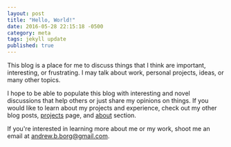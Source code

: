 ```yaml
---
layout: post
title: "Hello, World!"
date: 2016-05-28 22:15:18 -0500
category: meta
tags: jekyll update
published: true
---
```


This blog is a place for me to discuss things that I think are important, interesting, or frustrating. I may talk about work, personal projects, ideas, or many other topics.
<!--more-->

I hope to be able to populate this blog with interesting and novel discussions that help others or just share my opinions on things. If you would like to learn about my projects and experience, check out my other blog posts, [projects](/projects) page, and [about](/about) section.

If you're interested in learning more about me or my work, shoot me an email at [andrew.b.borg@gmail.com](mailto:andrew.b.borg@gmail.com).
